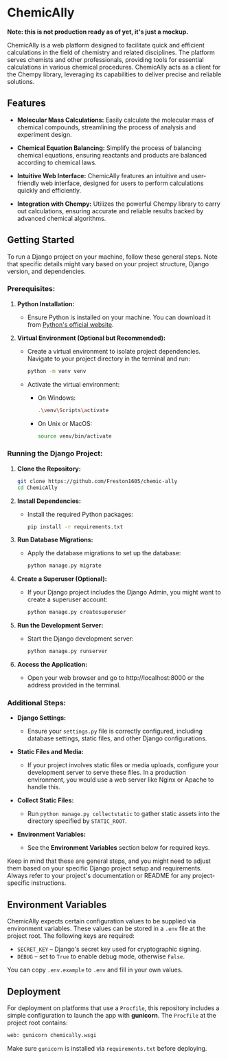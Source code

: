 # ChemicAlly

**Note: this is not production ready as of yet, it's just a mockup.**

ChemicAlly is a web platform designed to facilitate quick and efficient calculations in the field of chemistry and related disciplines. The platform serves chemists and other professionals, providing tools for essential calculations in various chemical procedures. ChemicAlly acts as a client for the Chempy library, leveraging its capabilities to deliver precise and reliable solutions.

## Features

- **Molecular Mass Calculations:** Easily calculate the molecular mass of chemical compounds, streamlining the process of analysis and experiment design.

- **Chemical Equation Balancing:** Simplify the process of balancing chemical equations, ensuring reactants and products are balanced according to chemical laws.

- **Intuitive Web Interface:** ChemicAlly features an intuitive and user-friendly web interface, designed for users to perform calculations quickly and efficiently.

- **Integration with Chempy:** Utilizes the powerful Chempy library to carry out calculations, ensuring accurate and reliable results backed by advanced chemical algorithms.

## Getting Started

To run a Django project on your machine, follow these general steps. Note that specific details might vary based on your project structure, Django version, and dependencies.

### Prerequisites:

1. **Python Installation:**
   - Ensure Python is installed on your machine. You can download it from [Python's official website](https://www.python.org/downloads/).

2. **Virtual Environment (Optional but Recommended):**
   - Create a virtual environment to isolate project dependencies. Navigate to your project directory in the terminal and run:
     ```bash
     python -m venv venv
     ```

   - Activate the virtual environment:
     - On Windows:
       ```bash
       .\venv\Scripts\activate
       ```
     - On Unix or MacOS:
       ```bash
       source venv/bin/activate
       ```

### Running the Django Project:

1. **Clone the Repository:**
   ```bash
   git clone https://github.com/Freston1605/chemic-ally
   cd ChemicAlly
   ```

2. **Install Dependencies:**
   - Install the required Python packages:
     ```bash
     pip install -r requirements.txt
     ```

3. **Run Database Migrations:**
   - Apply the database migrations to set up the database:
     ```bash
     python manage.py migrate
     ```

4. **Create a Superuser (Optional):**
   - If your Django project includes the Django Admin, you might want to create a superuser account:
     ```bash
     python manage.py createsuperuser
     ```

5. **Run the Development Server:**
   - Start the Django development server:
     ```bash
     python manage.py runserver
     ```

6. **Access the Application:**
   - Open your web browser and go to http://localhost:8000 or the address provided in the terminal.

### Additional Steps:

- **Django Settings:**
  - Ensure your `settings.py` file is correctly configured, including database settings, static files, and other Django configurations.

- **Static Files and Media:**
  - If your project involves static files or media uploads, configure your development server to serve these files. In a production environment, you would use a web server like Nginx or Apache to handle this.

- **Collect Static Files:**
  - Run `python manage.py collectstatic` to gather static assets into the directory specified by `STATIC_ROOT`.

 - **Environment Variables:**
   - See the **Environment Variables** section below for required keys.

Keep in mind that these are general steps, and you might need to adjust them based on your specific Django project setup and requirements. Always refer to your project's documentation or README for any project-specific instructions.

## Environment Variables

ChemicAlly expects certain configuration values to be supplied via environment variables. These values can be stored in a `.env` file at the project root. The following keys are required:

- `SECRET_KEY` &ndash; Django's secret key used for cryptographic signing.
- `DEBUG` &ndash; set to `True` to enable debug mode, otherwise `False`.

You can copy `.env.example` to `.env` and fill in your own values.

## Deployment

For deployment on platforms that use a `Procfile`, this repository includes a
simple configuration to launch the app with **gunicorn**. The `Procfile` at the
project root contains:

```bash
web: gunicorn chemically.wsgi
```

Make sure `gunicorn` is installed via `requirements.txt` before deploying.
